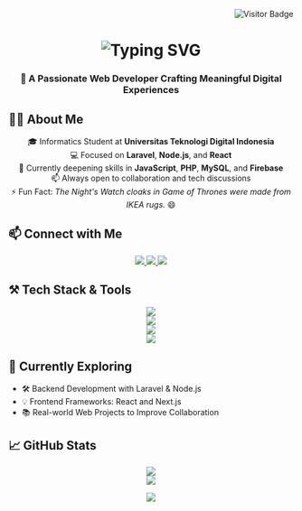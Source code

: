 <!-- Visitor Counter -->
<p align="right">
  <img src="https://visitor-badge.laobi.icu/badge?page_id=wildanwigenta.wildanwigenta" alt="Visitor Badge" />
</p>

<!-- Typing SVG Header -->
<h1 align="center">
  <img src="https://readme-typing-svg.herokuapp.com?font=Righteous&size=35&center=true&vCenter=true&width=600&height=70&duration=4000&lines=Hi+There,+I'm+Wildan!+👋;Web+Developer+from+Indonesia;Passionate+Lifelong+Learner" alt="Typing SVG" />
</h1>

<h3 align="center">🚀 A Passionate Web Developer Crafting Meaningful Digital Experiences</h3>

## 🙋‍♂️ About Me

<div align="center">

🎓 Informatics Student at **Universitas Teknologi Digital Indonesia**  
💻 Focused on **Laravel**, **Node.js**, and **React**  
🌱 Currently deepening skills in **JavaScript**, **PHP**, **MySQL**, and **Firebase**  
📫 Always open to collaboration and tech discussions  
⚡ Fun Fact: *The Night's Watch cloaks in Game of Thrones were made from IKEA rugs.* 😄  

</div>

## 📫 Connect with Me

<div align="center">
  <a href="mailto:wildanwigenta52@gmail.com">
    <img src="https://img.shields.io/badge/Gmail-EA4335?style=for-the-badge&logo=gmail&logoColor=white" />
  </a>
  <a href="https://linkedin.com/in/wildan-wigenta-28a853274/" target="_blank">
    <img src="https://img.shields.io/badge/LinkedIn-0077B5?style=for-the-badge&logo=linkedin&logoColor=white" />
  </a>
  <a href="#" target="_blank">
    <img src="https://img.shields.io/badge/Portfolio-FF5722?style=for-the-badge&logo=aboutdotme&logoColor=white" />
  </a>
</div>

## ⚒️ Tech Stack & Tools

<div align="center">
  <img src="https://skillicons.dev/icons?i=html,css,js,ts,php,python,c,java" /><br>
  <img src="https://skillicons.dev/icons?i=mysql,mongodb,firebase,laravel,nodejs,express" /><br>
  <img src="https://skillicons.dev/icons?i=react,nextjs,tailwind,bootstrap" /><br>
  <img src="https://skillicons.dev/icons?i=git,github,vscode,figma" />
</div>

## 🌱 Currently Exploring

- 🛠 Backend Development with Laravel & Node.js  
- 💡 Frontend Frameworks: React and Next.js  
- 📚 Real-world Web Projects to Improve Collaboration  

## 📈 GitHub Stats

<div align="center">
  <img src="https://github-readme-stats.vercel.app/api?username=wildanwigenta&show_icons=true&theme=radical&hide_title=true&count_private=true" /><br>
  <img src="https://github-readme-stats.vercel.app/api/top-langs/?username=wildanwigenta&layout=compact&theme=radical" />
</div>

<p align="center">
  <img src="https://capsule-render.vercel.app/api?type=waving&color=0:00C9FF,100:92FE9D&height=120&section=footer" />
</p>
